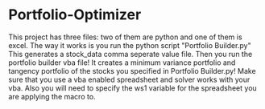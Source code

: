 # Portfolio-Optimizer
This project has three files: two of them are python and one of them is excel. The way it works is you run the python script "Portfolio Builder.py" This generates a stock_data comma seperate value file. Then you run the portfolio builder vba file! It creates a minimum variance portfolio and tangency portfolio of the stocks you specified in Portfolio Builder.py! Make sure that you use a vba enabled spreadsheet and solver works with your vba. Also you will need to specify the ws1 variable for the spreadsheet you are applying the macro to.
